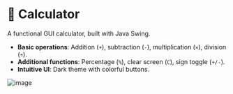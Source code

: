# 🧮 Calculator
A functional GUI calculator, built with Java Swing.
- **Basic operations**: Addition (`+`), subtraction (`-`), multiplication (`×`), division (`÷`).
- **Additional functions**: Percentage (`%`), clear screen (`C`), sign toggle (`+/-`).
- **Intuitive UI**: Dark theme with colorful buttons.  
  
![image](https://github.com/user-attachments/assets/9915d8e7-e46d-484a-af98-f58a9db9e725)
